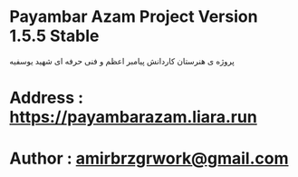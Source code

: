 # Payambar Azam Project Version 1.5.5 Stable

پروژه ی هنرستان کاردانش پیامبر اعظم و فنی حرفه ای شهید یوسفیه

# Address : https://payambarazam.liara.run

# Author : amirbrzgrwork@gmail.com